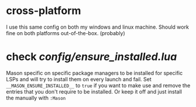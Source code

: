 # cross-platform
I use this same config on both my windows and linux machine.
Should work fine on both platforms out-of-the-box. (probably)
# check *config/ensure_installed.lua*
Mason specific on specific package managers to be installed for specific LSPs
and will try to install them on every launch and fail.
Set `__MASON_ENSURE_INSTALLED__` to `true` if you want to make use and remove the entries
that you don't require to be installed. Or keep it off and just install the manually with `:Mason`

